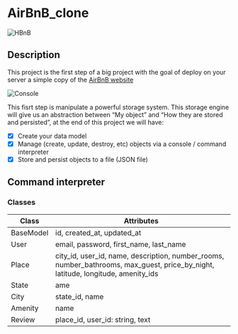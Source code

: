 # AirBnB_clone 

![HBnB](https://github.com/zamu5/AirBnB_clone/blob/master/HBnB.png)

## Description

This project is the first step of a big project with the goal of deploy on your server a simple copy of the [AirBnB website](https://www.airbnb.com/)

![Console](https://github.com/zamu5/AirBnB_clone/blob/master/console.png)

This fisrt step is manipulate a powerful storage system. This storage engine will give us an abstraction between “My object” and “How they are stored and persisted”, at the end of this project we will have:
- [x] Create your data model
- [x] Manage (create, update, destroy, etc) objects via a console / command interpreter
- [x] Store and persist objects to a file (JSON file)

## Command interpreter

### Classes

Class | Attributes
------------ | -------------
BaseModel | id, created_at, updated_at
User | email, password, first_name, last_name
Place | city_id, user_id, name, description, number_rooms, number_bathrooms, max_guest, price_by_night, latitude, longitude, amenity_ids
State | ame
City | state_id, name
Amenity | name
Review | place_id, user_id: string, text
